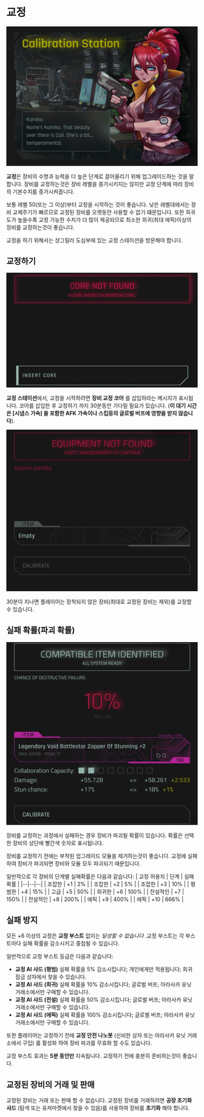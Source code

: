 # 교정
![CalibrationStation](/resources/mobile-tutorial/CalibrationStation.png)

**교정**은 장비의 수명과 능력을 더 높은 단계로 끌어올리기 위해 업그레이드하는 것을 말합니다. 장비를 교정하는것은 장비 레벨을 증가시키지는 않지만 교정 단계에 따라 장비의 기본수치를 증가시켜줍니다.

보통 레벨 50(또는 그 이상)부터 교정을 시작하는 것이 좋습니다. 낮은 레벨대에서는 장비 교체주기가 빠르므로 교정된 장비를 오랫동안 사용할 수 없기 떄문입니다. 또한 희귀도가 높을수록 교정 가능한 수치가 더 많이 제공되므로 최소한 희귀(최대 에픽)이상의 장비를 교정하는것이 좋습니다.

교정을 하기 위해서는 샹그릴라 도심부에 있는 교정 스테이션을 방문해야 합니다.

## 교정하기
![CalibrationStation2](/resources/mobile-tutorial/CalibrationStation2.png)

**교정 스테이션**에서, 교정을 시작하려면 **장비 교정 코어** 를 삽입하라는 메시지가 표시됩니다. 코어를 삽입한 후 교정하기 까지 30분동안 기다릴 필요가 있습니다. (**이 대기 시간은 [시냅스 가속] 을 포함한 AFK 가속이나 스킵등의 글로벌 버프에 영향을 받지 않습니다**).

![CalibrationStation3](/resources/mobile-tutorial/CalibrationStation3.png)

30분이 지나면 플레이어는 장착되지 않은 장비(최대로 교정된 장비는 제외)를 교정할 수 있습니다. 

## 실패 확률(파괴 확률)

![CalibrationStation4](/resources/mobile-tutorial/CalibrationStation4.png)

장비를 교정하는 과정에서 실패하는 경우 장비가 파괴될 확률이 있습니다. 확률은 선택한 장비의 상단에 빨간색 숫자로 표시됩니다.

장비를 교정하기 전에는 부착된 업그레이드 모듈을 제거하는것이 좋습니다. 교정에 실패하여 장비가 파괴되면 장비와 모듈 모두 파괴되기 때문입니다.

일반적으로 각 장비의 단계별 실패확률은 다음과 같습니다:
| 교정 허용치 | 단계 | 실패확률 |
|--|--|--|
| 조잡한 | +1 | 2% |
| 조잡한 | +2 | 5% |
| 조잡한 | +3 | 10% |
| 평범한 | +4 | 15% |
| 고급 | +5 | 50% |
| 희귀한 | +6 | 100% |
| 전설적인 | +7 | 150% |
| 전설적인 | +8 | 200% |
| 에픽 | +9 | 400% |
| 에픽 | +10 | 666% |

## 실패 방지
모든 +6 이상의 교정은 **교정 부스트** 없이는 *달성할 수 없습니다* .교정 부스트는 각 부스트마다 실패 확률을 감소시키고 중첩될 수 있습니다.

일반적으로 교정 부스트 등급은 다음과 같습니다:
- **교정 AI 샤드 (평범)** 실패 확률을 5% 감소시킵니다; 개인에게만 적용됩니다; 희귀 잠금 상자에서 찾을 수 있습니다.
- **교정 AI 샤드 (희귀)** 실패 확률을 10% 감소시킵니다; 글로벌 버프; 아라사카 유닛 거래소에서만 구매할 수 있습니다.
- **교정 AI 샤드 (전설)** 실패 확률을 50% 감소시킵니다; 글로벌 버프; 아라사카 유닛 거래소에서만 구매할 수 있습니다.
- **교정 AI 샤드 (에픽)** 실패 확률을 100% 감소시킵니다; 글로벌 버프; 아라사카 유닛 거래소에서만 구매할 수 있습니다. 

또한 플레이어는 교정하기 전에 **교정 안전 나노봇** (신비한 상자 또는 아라사카 유닛 거래소에서 구입) 를 활성화 하여 장비 파괴를 무효화 할 수도 있습니다.

교정 부스트 효과는 **5분 동안만** 지속됩니다. 교정하기 전에 충분히 준비하는것이 좋습니다.

##  교정된 장비의 거래 및 판매 
교정된 장비는 거래 또는 판매 할 수 없습니다. 교정된 장비를 거래하려면 **공장 초기화 샤드** (탐색 또는 유저마켓에서 찾을 수 있음)를 사용하여 장비를 **초기화** 해야 합니다.